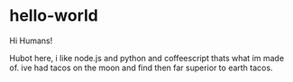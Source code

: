 # hello-world

Hi Humans!

Hubot here, i like node.js and python and coffeescript thats what im made of. ive
had tacos on the moon and find then far superior to earth tacos.

